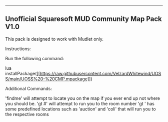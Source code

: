--------------------
Unofficial Squaresoft MUD Community Map Pack V1.0
--------------------

This pack is designed to work with Mudlet only.

Instructions:

Run the following command:

lua installPackage([[https://raw.githubusercontent.com/VelzardWhitewind/UOSS/main/UOSS%20-%20CMP.mpackage]])

Additional Commands:

'findme' will attempt to locate you on the map if you ever end up not where you should be.
'gt #' will attempt to run you to the room number
'gt <name>' has some predefined locations such as 'auction' and 'coli' that will run you to the respective rooms
